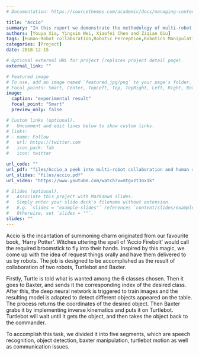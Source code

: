 ```yaml
---
# Documentation: https://sourcethemes.com/academic/docs/managing-content/

title: "Accio"
summary: "In this report we demonstrate the methodology of multi-robot collaboration, human-robot interaction and discussing the challenges we faced in this project and the insights gained from them, to be applied to future work in this domain."
authors: [Youya Xia, Yingxin Wei, Xiaofei Chen and Ziqian Qiu]
tags: [Human-Robot collaboration,Robotic Perception,Robotics Manipulation,Computer Vision]
categories: [Project]
date: 2018-12-15

# Optional external URL for project (replaces project detail page).
external_link: ""

# Featured image
# To use, add an image named `featured.jpg/png` to your page's folder.
# Focal points: Smart, Center, TopLeft, Top, TopRight, Left, Right, BottomLeft, Bottom, BottomRight.
image:
  caption: "experimental result"
  focal_point: "Smart"
  preview_only: false

# Custom links (optional).
#   Uncomment and edit lines below to show custom links.
# links:
# - name: Follow
#   url: https://twitter.com
#   icon_pack: fab
#   icon: twitter

url_code: ""
url_pdf: "files/Accio_a peek into multi-robot collaboration and human robot interaction.pdf"
url_slides: "files/accio.pdf"
url_video: "https://www.youtube.com/watch?v=mtgxzt3nx1k"

# Slides (optional).
#   Associate this project with Markdown slides.
#   Simply enter your slide deck's filename without extension.
#   E.g. `slides = "example-slides"` references `content/slides/example-slides.md`.
#   Otherwise, set `slides = ""`.
slides: ""
---
```

Accio is the incantation of summoning charm originated from our favourite book, ‘Harry Potter’. Witches uttering the spell of ‘Accio Firebolt’ would call the required broomstick to fly into their hands. Inspired by this magic, we come up with the idea of request things orally and have them delivered to us by robots. The job is designed to be accomplished as the result of collaboration of two robots, Turtlebot and Baxter.

Firstly, Turtle is told what is wanted among the 6 classes chosen. Then it goes to Baxter, and sends it the corresponding index of the desired class. After this, the deep neural network is triggered to train images and the resulting model is adapted to detect different objects appeared on the table. The process returns the coordinates of the desired object. Then Baxter grabs it by implementing inverse kinematics and puts it on Turtlebot. Turtlebot will wait until it gets the object, and then takes the object back to the commander.

To accomplish this task, we divided it into five segments, which are speech recognition, object detection, baxter manipulation, turtlebot motion as well as communication issues.
